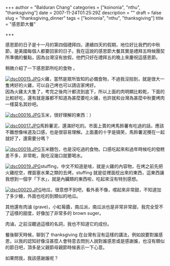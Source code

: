 +++
author = "Balduran Chang"
categories = ["koinonia", "nthu", "thanksgiving"]
date = 2007-11-24T01:25:29Z
description = ""
draft = false
slug = "thanksgiving_dinner"
tags = ["koinonia", "nthu", "thanksgiving"]
title = "感恩節大餐"

+++


感恩節的日子是十一月的第四個禮拜四，連續四天的假期，地位好比我們的中秋節，是美國每個人都要回家的日子。我在這說的感恩節大餐其實是禮拜五時候團契所準備的餐點，因為台灣沒有放假，他們只好在禮拜五的晚上來慶祝這感恩節。

稍微介紹了一下感恩節所吃的食物 。

[![dsc00015.JPG](http://www.cs.nctu.edu.tw/%7Echangcc/wordpress/wp-content/uploads/2007/11/dsc00015.thumbnail.JPG)](http://www.cs.nctu.edu.tw/%7Echangcc/wordpress/wp-content/uploads/2007/11/dsc00015.JPG "dsc00015.JPG")火雞，當然是眾所皆知的必備食物，不過我沒拍到，就是很大一隻烤好的火雞，可以自己烤也可以請店家烤好。  
 因為火雞太大隻了，考完之後肉汁都流到底下，所以上面的肉明顯比較乾，下面的比較好吃，還有就是誰都不知道為甚麼要吃火雞，也許就和台灣為甚麼中秋要烤肉一樣莫名其妙吧。

[![dsc00016.JPG](http://www.cs.nctu.edu.tw/~changcc/wordpress/wp-content/uploads/2007/11/dsc00016.thumbnail.JPG)](http://www.cs.nctu.edu.tw/%7Echangcc/wordpress/wp-content/uploads/2007/11/dsc00016.JPG "dsc00016.JPG")玉米，很好理解的東西：）

[![dsc00017.JPG](http://www.cs.nctu.edu.tw/~changcc/wordpress/wp-content/uploads/2007/11/dsc00017.thumbnail.JPG)](http://www.cs.nctu.edu.tw/%7Echangcc/wordpress/wp-content/uploads/2007/11/dsc00017.JPG "dsc00017.JPG")馬鈴薯泥，還滿好吃的。市面上賣的烤馬鈴薯有吃過的話，應該不難想像味道及口感，也是很容易理解。上面畫的十字是搞笑，馬鈴薯泥攪在一起就好了，還需要分嗎？

[![dsc00018.JPG](http://www.cs.nctu.edu.tw/~changcc/wordpress/wp-content/uploads/2007/11/dsc00018.thumbnail.JPG)](http://www.cs.nctu.edu.tw/%7Echangcc/wordpress/wp-content/uploads/2007/11/dsc00018.JPG "dsc00018.JPG")玉米麵包，也是沒吃過的食物。口感吃起來和過年時候吃的發糕差不多，非常乾，我吃沒幾口就要喝水。

[![dsc00019.JPG](http://www.cs.nctu.edu.tw/%7Echangcc/wordpress/wp-content/uploads/2007/11/dsc00019.thumbnail.JPG)](http://www.cs.nctu.edu.tw/%7Echangcc/wordpress/wp-content/uploads/2007/11/dsc00019.JPG "dsc00019.JPG")stuffing，中文不知道是啥，就是火雞的內容物，在烤之前先把火雞挖空，裡面塞水果之類的去烤，stuffing 就是從裡面挖出來的東西，這東西讓我想到一個字「下水」，就是內臟類的東西啦，吃起來沒有特別感想。

[![dsc00020.JPG](http://www.cs.nctu.edu.tw/~changcc/wordpress/wp-content/uploads/2007/11/dsc00020.thumbnail.JPG)](http://www.cs.nctu.edu.tw/%7Echangcc/wordpress/wp-content/uploads/2007/11/dsc00020.JPG "dsc00020.JPG")地瓜，很意想不到吧，看外表不像，嚐起來非常甜，不知道加了多少糖，外面也吃的到類似的地瓜。

其他還有肉滷 (grave)，小紅莓醬，南瓜派，南瓜派也是非常非常甜，我完全受不了這樣的甜度，好像加了非常多的 brown suger。

肉滷，之前沒聽過這樣的名詞，我也不知道它的成份。

餐後聊天時候，聊到了 thanksgiving 在台灣有沒有這樣的講法，例如說要對誰感恩，以我的認知好像沒甚麼人會特意去問別人說對誰感恩或是感謝誰，也沒有類似的節日吧，頂多是父親節母親節時候表示一下心意。

如果問我，我該感謝誰呢？

